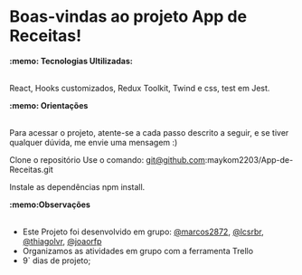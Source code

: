 # Boas-vindas ao projeto App de Receitas!


  <summary><strong>:memo: Tecnologias Ultilizadas: </strong></summary><br />
  
  React,
  Hooks customizados,
  Redux Toolkit,
  Twind e css,
  test em Jest.

 <summary><strong>:memo: Orientações </strong></summary><br />

Para acessar o projeto, atente-se a cada passo descrito a seguir, e se tiver qualquer dúvida, me envie uma mensagem :)

Clone o repositório
Use o comando: git@github.com:maykom2203/App-de-Receitas.git

Instale as dependências
npm install.


 <summary><strong>:memo:Observações </strong></summary><br />

  * Este Projeto foi desenvolvido em grupo: [@marcos2872](https://github.com/marcos2872), [@lcsrbr](https://github.com/lcsrbr), [@thiagolvr](https://github.com/thiagolvr), [@joaorfp](https://github.com/joaorfp)
  * Organizamos as atividades em grupo com a ferramenta Trello
  * 9` dias de projeto;


